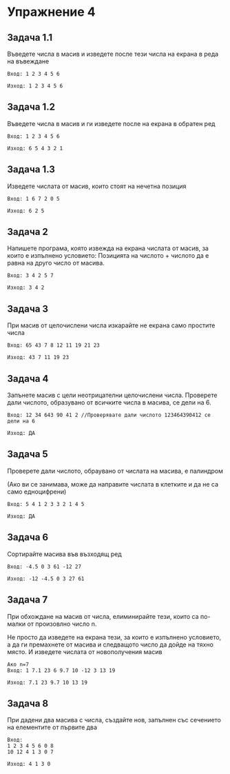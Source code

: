 # Упражнение 4

## Задача 1.1

Въведете числа в масив и изведете после тези числа на екрана в реда на въвеждане

```
Вход: 1 2 3 4 5 6

Изход: 1 2 3 4 5 6
```

## Задача 1.2

Въведете числа в масив и ги изведете после на екрана в обратен ред

```
Вход: 1 2 3 4 5 6 

Изход: 6 5 4 3 2 1
```

## Задача 1.3

Изведете числата от масив, които стоят на нечетна позиция

```
Вход: 1 6 7 2 0 5 

Изход: 6 2 5
```

## Задача 2

Напишете програма, която извежда на екрана числата от масив, за които е изпълнено условието: Позицията на числото + числото да е равна на друго число от масива.

```
Вход: 3 4 2 5 7 

Изход: 3 4 2
```

## Задача 3

При масив от целочислени числа изкарайте не екрана само простите числа

```
Вход: 65 43 7 8 12 11 19 21 23

Изход: 43 7 11 19 23
```

## Задача 4

 Запънете масив с цели неотрицателни целочислени числа. Проверете дали числото, образувано от всичките числа в масива, се дели на 6.
 
 ```
 Вход: 12 34 643 90 41 2 //Проверявате дали числото 123464390412 се дели на 6

Изход: ДА
 ```
 
 ## Задача 5
 
 Проверете дали числото, обраувано от числата на масива, е палиндром
 
 (Ако ви се занимава, може да направите числата в клетките и да не са само едноцифрени)
 
 ```
 Вход: 5 4 1 2 3 3 2 1 4 5

Изход: ДА
 ```
 
 ## Задача 6
 
 Сортирайте масива във възходящ ред
 
 ```
 Вход: -4.5 0 3 61 -12 27

Изход: -12 -4.5 0 3 27 61
 ```
 
 ## Задача 7
 
 При обхождане на масив от числа, елиминирайте тези, които са по-малки от произовлно число n.
 
 Не просто да изведете на екрана тези, за които е изпълнено условието, а да ги премахнете от масива и следващото число да дойде на тяхно място. И изведете числата от новополучения масив
 
 ```
 Ако n=7
 Вход: 1 7.1 23 6 9.7 10 -12 3 13 19

Изход: 7.1 23 9.7 10 13 19
 ```
 
 ## Задача 8
 
 При дадени два масива с числа, създайте нов, запълнен със сечението на елементите от първите два
 
 ```
 Вход:
 1 2 3 4 5 6 0 8
 10 12 4 1 3 0 7

Изход: 4 1 3 0
 ```
